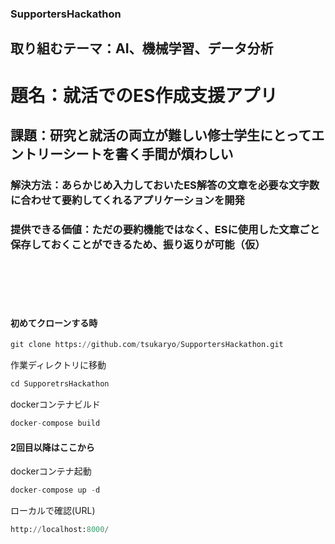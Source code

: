 ### SupportersHackathon

##  取り組むテーマ：AI、機械学習、データ分析

# 題名：就活でのES作成支援アプリ
## 課題：研究と就活の両立が難しい修士学生にとってエントリーシートを書く手間が煩わしい
### 解決方法：あらかじめ入力しておいたES解答の文章を必要な文字数に合わせて要約してくれるアプリケーションを開発
### 提供できる価値：ただの要約機能ではなく、ESに使用した文章ごと保存しておくことができるため、振り返りが可能（仮）

<br><br><br><br>

#### 初めてクローンする時
```python:docker.py
git clone https://github.com/tsukaryo/SupportersHackathon.git
```

作業ディレクトリに移動
```python:docker.py
cd SupporetrsHackathon
```
dockerコンテナビルド
```python:docker.py
docker-compose build
```
#### 2回目以降はここから

dockerコンテナ起動
```python:docker.py
docker-compose up -d
```

ローカルで確認(URL)
```python:docker.py
http://localhost:8000/
```
